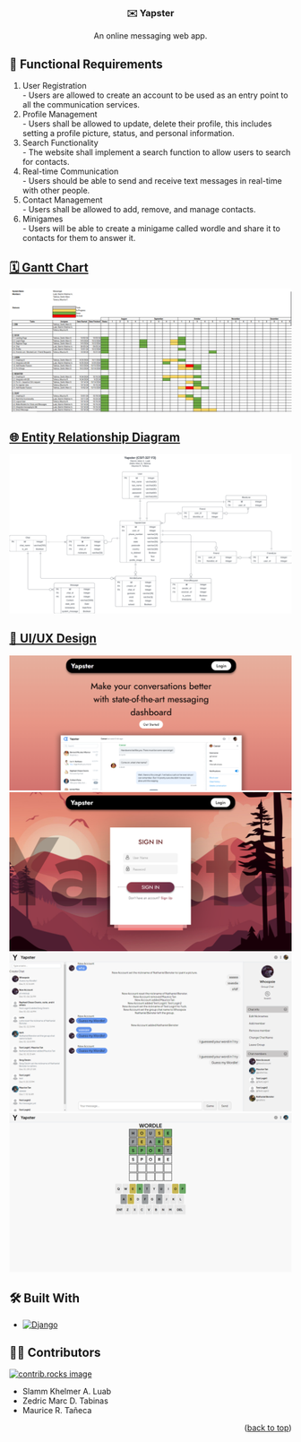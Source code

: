 <a id="readme-top"></a>

<div align="center">
  <h3>✉️ Yapster</h3>
  <p align="center">
    An online messaging web app.
  </p>
</div>


## 💼 Functional Requirements
<ol>
  <li>User Registration</li>
  - Users are allowed to create an account to be used as an entry point to all the communication services.
  <li>Profile Management</li>
  - Users shall be allowed to update, delete their profile, this includes setting a profile picture, status, and personal information.
  <li>Search Functionality</li>
  - The website shall implement a search function to allow users to search for contacts.
  <li>Real-time Communication</li>
  - Users should be able to send and receive text messages in real-time with other people.
  <li>Contact Management</li>
  - Users shall be allowed to add, remove, and manage contacts.
  <li>Minigames</li>
  - Users will be able to create a minigame called wordle and share it to contacts for them to answer it.
</ol>

## [🗓️ Gantt Chart](documentation/Gantt_Chart.pdf)
![ERD](documentation/images/Gantt.png)

## [🌐 Entity Relationship Diagram](documentation/ERD_File.pdf)

![ERD](documentation/images/ERD.png)

## [🎨 UI/UX Design](documentation/UIUX.pdf)

![1](documentation/images/4.png)
![2](documentation/images/3.png)
![3](documentation/images/1.png)
![4](documentation/images/2.png)

## 🛠️ Built With
* [![Django][Django]][Django-url]



## 🙅🏼 Contributors

<a href="https://github.com/pokemau/yapster/graphs/contributors">
  <img src="https://contrib.rocks/image?repo=pokemau/yapster" alt="contrib.rocks image" />
</a>
<ul>
    <li>Slamm Khelmer A. Luab</li>
    <li>Zedric Marc D. Tabinas</li>
    <li>Maurice R. Tañeca</li>
</ul>

<p align="right">(<a href="#readme-top">back to top</a>)</p>


[contributors-shield]: https://img.shields.io/github/contributors/pokemau/yapster.svg?style=for-the-badge
[contributors-url]: https://github.com/pokemau/yapster/graphs/contributors

[Django]: https://img.shields.io/badge/Django-092E20?style=for-the-badge&logo=django&logoColor=green
[Django-url]: https://www.djangoproject.com/